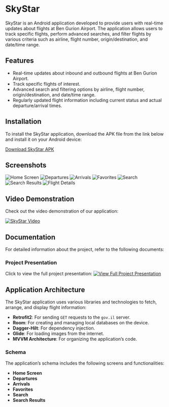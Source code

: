 # SkyStar

SkyStar is an Android application developed to provide users with real-time updates about flights at Ben Gurion Airport. The application allows users to track specific flights, perform advanced searches, and filter flights by various criteria such as airline, flight number, origin/destination, and date/time range.

## Features

- Real-time updates about inbound and outbound flights at Ben Gurion Airport.
- Track specific flights of interest.
- Advanced search and filtering options by airline, flight number, origin/destination, and date/time range.
- Regularly updated flight information including current status and actual departure/arrival times.

## Installation

To install the SkyStar application, download the APK file from the link below and install it on your Android device:

[Download SkyStar APK](https://www.dropbox.com/scl/fi/s1bmmvhcirpnj1bf71nip/SkyStar.apk?rlkey=jlodt3yn7z9e86a61p2a8ln7d&st=jx82ht2c&dl=0)

## Screenshots

![Home Screen](https://previews.dropbox.com/p/thumb/ACUcRHdRzMRo7hYJ5wwbLy_UHb7huinPFPFs4nE-AsEIf7cWJfe2fIZkNyfC68rSST8iraUjGcf2wdfw68XLslfuOnJUpaaPs32Hq9Ndgl5oQEFCg1J1H7aMzTtVlSiyxZSmuisIPYKMim2UhqbEmqQenr32ZcnEqyRnodpkGDNz0b8t4QzxcuF6womcTkrt8XFdsNGroLlIXwPWYa2lyQ7I3VAOV4OyijGro-nCPyJDeMsSZc0GIPWPJJWRhvSmmTr-Rsmmo7wqENclfzku4fT-07sPm3sPWQbqN_p0c7vuvYlusaS4Dd___KXQbx4zbzwc0-391kZKI2XRouEATAve/p.jpeg)
![Departures](https://previews.dropbox.com/p/thumb/ACU-I9qGfcJGm5iKY-TjXpDyfKlpEovtPuRvt5FRgqAPFS3PtRx7OeBi4nbBlGK7-0iqtY2n9l0slM509kZXOAxwtyGdTDmuFc41qH8EtybG5cUrnDRPyla1MNqCLO6fp71RjyeQcPOgC56Dt_ooknJ1IcHCQ7jOkVe1ZAkRWZIvuKuWCV6G1TGWG8Ne3ZljnVTDEkoydK3X93n-TUN3HxvDQCx8PCNLMqAg-aF2TtJosXkL3S0C6udLpOMK5uZxXyjbu9hHw3P-Y3WvMBpje37mGk8sRxbDP0ORTVIju82o7dWkXuKDSo6R6-rmYb2ONuUZG4G_FYrR7mnuUKBALvwp/p.jpeg)
![Arrivals](https://previews.dropbox.com/p/thumb/ACXp-wwc6c2OWftzWlnCQH6Fgw86OjK7ZY9ffVQAbD-cX7hPOmxTRB_AmAmUECeKIPeZ1eXIDjwyROB2onM0hNjPyuHn7GjUUqMZRkAlBQLmJwCe2srcQMNRSzfHfilvPBZSE_mD1XHaLvB4JiJyPW3Ru-RqJQ_vMW0NnhS70qnx_WFDjdl3l5D49bkJqHMuXaAQkjHM8lUQhdgJe4CoAGE2Xb3gDMuxIxEeKyA208WpqiWSIcNnAuJkVksJCXXHWKKA9UqxDIQQyYH-sXku2BAmVdhuYM2EQx3VswFPwxSU1X3uZcS556zBmLWz4DITc9GeGIbkqgT6GdNpKxw-Zfb9/p.jpeg)
![Favorites](https://previews.dropbox.com/p/thumb/ACWgDYCwGlqPsW461x3tarIAixErK0Kh1HPAEusy8O9Rg_ihv-G4JqwUVpQyUoLucdVJMAo3ltzNmpOZ7TESl6POgvl-RhyTl-QJWC13L3JY-9H9cqcElh77KgM9wzt1a5FvCguJXnKIt7yBvl5FB28iO9bb6INvYhCk4Jaav_ezWZxIljjaJGvUhqVXDRKD51RbQXF5tk_UbPFwcQn1iZvNLfllcMDBi0WtDWC1X-GEGs1qMeAv-9LWn9kuwEpQIHbH_EAh8_12g_gEO4HNuR4Wim6xK2s6RQjJr_Byl4OPOkY8sLUeAugUM6U5yRQR-fqROfTahgLbJKHRX5Q04rNN/p.jpeg)
![Search](https://previews.dropbox.com/p/thumb/ACUNT5hmjAPRRwm1mJLWZpxYWfrMbz8LboR2D2WMpO-GDof4AX7iTgM8AtY3kMvJOwLeDetI0rT8rXvLi_Tu-kx4N-ih3vpdiUMBeW8kBo4hKORTL8z4aqyJGmJC2-zpelVHjsZyujBSCJBkf3SC-0_gvXPuNZfDBmk8bt2IVnjLTYGUFQCwV6Xc1koqp_m3xG-IgvyQmQG3y8UnB5Wm-w_Z13k8setZFJJWBLy_cZ4OpNRMpcEr1myxSM888D4btcQ2oHRVyzbBPAJRojfp_9oHUieOBteTevgl5gFm7pB-pu8dlD09I0C1OZlpUhcSe6xJ-o22rUoPT665-0H5HKeh/p.jpeg)
![Search Results](https://previews.dropbox.com/p/thumb/ACUbHF3QjsR7O9KtX1SMrpANPZqCmab81wTL-miky3QIT1eIHGpn46lb-cRqZh49lCa39ebVayxuF2DoQ5t-nVimPiW0oU1ec_7HkZHmVjMn5cAWeA-C27UYnh2ZhrD9Vi3r_f3Xgn4xvXXiVG30un2-UcQtJ6w9BmHdfxoc_nPo7rp1nD-Ln4CtMgI3EBlXIWiOg5N-OLJzKdzruSK-VKoZ8m_qaS09GZ_DTt5UdIoIR-nvmg7rmDyXGVWxHqKmcvBOSS0cl7NrPYJQfI5NajZ-B70IK1riNEcrao0UXYbTYCmrXY7AmqwXzT8QqWIWMxX1ezoOgLnqR5o8HSzkh0BG/p.jpeg)
![Flight Details](https://previews.dropbox.com/p/thumb/ACWUtAtOEd4SRTXMkHU1moyvOJaAgZPmwaDaZmPIfUYghy9SPCQi9tw5Hjk5IA26o59BfHeGORmykQaVeqVUOZN-N5XmM1ahQ9zkSgrcTS4_kWWlhHFMDvSUQ64QpWiNhjhMyOnSY7ZeoXDfB51ll8RtkOKmCXFJxFGhQbNbkX4KIUSenOxNVNJ30mNOyo-RL0LuTXMlrzqGr0wCK6bwjEEQCv1FudIlNMCpt8cGi1KbBQGRubZO9E0x8F4qKp9BlpVlk5spQmqOhR4TPve7QpAppG0lQ_Xu3CQv0ykj5WB24i0gJHWKDt8D0CtfwkwNWI7pIMLlBAskQkgJvNdA2fEa/p.jpeg)

## Video Demonstration

Check out the video demonstration of our application:

[![SkyStar Video](https://img.youtube.com/vi/yENMu5VoE-Q/0.jpg)](https://youtu.be/yENMu5VoE-Q)

## Documentation

For detailed information about the project, refer to the following documents:

### Project Presentation

Click to view the full project presentation:
[![View Full Project Presentation](https://previews.dropbox.com/p/thumb/ACXyvlh-UoDkZVVatmdCLlazbLD3BENQ_RmtNmSgGuNwENHZ2ON5OFw2K62U1ndMsky7u0Qg8MBUm-Ru1x8cY6QeuBgWD0N-M-hf17M9NtN6OzidCRA6tEPqbTcYOdheqbYG98s5QDT7UXl9fcqD3nk7um-qVNiTw7jc6IfaINFOd9NP0_epH0-uy_e_esJLgAEgu0EHh9dRvUqf5gfKYLmlUoZQzyguRj-VIy4G1li2728kknDNQXRc-LSdEpTx8AnpfTf2hRijwaKW0YokNpQKhjvMB5V1VYkMChmHUo_Abl2ouHI3GUjnL-DsEtp5h-TuqSuzfgl-kZKzJ5ZLYAJE/p.jpeg)](https://www.dropbox.com/scl/fi/uvif1fuiq4udujfensxng/Project-Presentation.pdf?rlkey=a2y74myrhn7m1vz11ayu249n7&st=y4r6i4g9&dl=0)

## Application Architecture

The SkyStar application uses various libraries and technologies to fetch, arrange, and display flight information:

- **Retrofit2**: For sending `GET` requests to the `gov.il` server.
- **Room**: For creating and managing local databases on the device.
- **Dagger-Hilt**: For dependency injection.
- **Glide**: For loading images from the internet.
- **MVVM Architecture**: For organizing the application’s code.

### Schema

The application’s schema includes the following screens and functionalities:

- **Home Screen**
- **Departures**
- **Arrivals**
- **Favorites**
- **Search**
- **Search Results**
